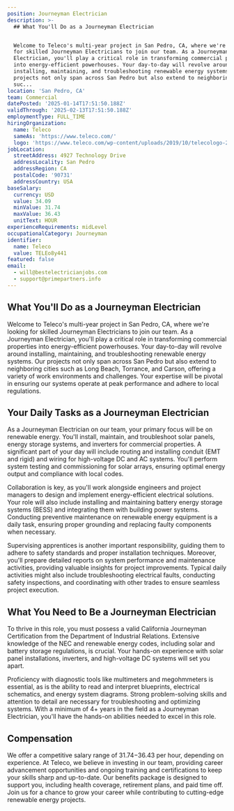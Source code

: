 ```yaml
---
position: Journeyman Electrician
description: >-
  ## What You'll Do as a Journeyman Electrician


  Welcome to Teleco's multi-year project in San Pedro, CA, where we're looking
  for skilled Journeyman Electricians to join our team. As a Journeyman
  Electrician, you'll play a critical role in transforming commercial properties
  into energy-efficient powerhouses. Your day-to-day will revolve around
  installing, maintaining, and troubleshooting renewable energy systems. Our
  projects not only span across San Pedro but also extend to neighboring cities
  suc...
location: 'San Pedro, CA'
team: Commercial
datePosted: '2025-01-14T17:51:50.188Z'
validThrough: '2025-02-13T17:51:50.188Z'
employmentType: FULL_TIME
hiringOrganization:
  name: Teleco
  sameAs: 'https://www.teleco.com/'
  logo: 'https://www.teleco.com/wp-content/uploads/2019/10/telecologo-2023.png'
jobLocation:
  streetAddress: 4927 Technology Drive
  addressLocality: San Pedro
  addressRegion: CA
  postalCode: '90731'
  addressCountry: USA
baseSalary:
  currency: USD
  value: 34.09
  minValue: 31.74
  maxValue: 36.43
  unitText: HOUR
experienceRequirements: midLevel
occupationalCategory: Journeyman
identifier:
  name: Teleco
  value: TELEo8y441
featured: false
email:
  - will@bestelectricianjobs.com
  - support@primepartners.info
---
```




## What You'll Do as a Journeyman Electrician

Welcome to Teleco's multi-year project in San Pedro, CA, where we're looking for skilled Journeyman Electricians to join our team. As a Journeyman Electrician, you'll play a critical role in transforming commercial properties into energy-efficient powerhouses. Your day-to-day will revolve around installing, maintaining, and troubleshooting renewable energy systems. Our projects not only span across San Pedro but also extend to neighboring cities such as Long Beach, Torrance, and Carson, offering a variety of work environments and challenges. Your expertise will be pivotal in ensuring our systems operate at peak performance and adhere to local regulations.

## Your Daily Tasks as a Journeyman Electrician

As a Journeyman Electrician on our team, your primary focus will be on renewable energy. You'll install, maintain, and troubleshoot solar panels, energy storage systems, and inverters for commercial properties. A significant part of your day will include routing and installing conduit (EMT and rigid) and wiring for high-voltage DC and AC systems. You'll perform system testing and commissioning for solar arrays, ensuring optimal energy output and compliance with local codes.

Collaboration is key, as you'll work alongside engineers and project managers to design and implement energy-efficient electrical solutions. Your role will also include installing and maintaining battery energy storage systems (BESS) and integrating them with building power systems. Conducting preventive maintenance on renewable energy equipment is a daily task, ensuring proper grounding and replacing faulty components when necessary.

Supervising apprentices is another important responsibility, guiding them to adhere to safety standards and proper installation techniques. Moreover, you'll prepare detailed reports on system performance and maintenance activities, providing valuable insights for project improvements. Typical daily activities might also include troubleshooting electrical faults, conducting safety inspections, and coordinating with other trades to ensure seamless project execution.

## What You Need to Be a Journeyman Electrician

To thrive in this role, you must possess a valid California Journeyman Certification from the Department of Industrial Relations. Extensive knowledge of the NEC and renewable energy codes, including solar and battery storage regulations, is crucial. Your hands-on experience with solar panel installations, inverters, and high-voltage DC systems will set you apart.

Proficiency with diagnostic tools like multimeters and megohmmeters is essential, as is the ability to read and interpret blueprints, electrical schematics, and energy system diagrams. Strong problem-solving skills and attention to detail are necessary for troubleshooting and optimizing systems. With a minimum of 4+ years in the field as a Journeyman Electrician, you'll have the hands-on abilities needed to excel in this role.

## Compensation

We offer a competitive salary range of $31.74-$36.43 per hour, depending on experience. At Teleco, we believe in investing in our team, providing career advancement opportunities and ongoing training and certifications to keep your skills sharp and up-to-date. Our benefits package is designed to support you, including health coverage, retirement plans, and paid time off. Join us for a chance to grow your career while contributing to cutting-edge renewable energy projects.